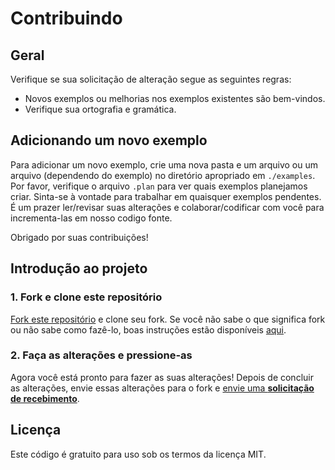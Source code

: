 # Contribuindo

## Geral

Verifique se sua solicitação de alteração segue as seguintes regras:

* Novos exemplos ou melhorias nos exemplos existentes são bem-vindos.
* Verifique sua ortografia e gramática.

## Adicionando um novo exemplo

Para adicionar um novo exemplo, crie uma nova pasta e um arquivo ou um arquivo (dependendo do exemplo) no diretório apropriado em `./examples`. Por favor, verifique o arquivo `.plan` para ver quais exemplos planejamos criar. Sinta-se à vontade para trabalhar em quaisquer exemplos pendentes. É um prazer ler/revisar suas alterações e colaborar/codificar com você para incrementa-las em nosso codigo fonte.

Obrigado por suas contribuições!

## Introdução ao projeto

### 1. Fork e clone este repositório

[Fork este repositório](https://github.com/v-community/v_by_example/fork) e clone seu fork. Se você não sabe o que significa fork ou não sabe como fazê-lo, boas instruções estão disponíveis [aqui](https://help.github.com/articles/fork-a-repo/).

### 2. Faça as alterações e pressione-as

Agora você está pronto para fazer as suas alterações! Depois de concluir as alterações, envie essas alterações para o fork e [envie uma **solicitação de recebimento**](https://help.github.com/articles/using-pull-requests/).

## Licença

Este código é gratuito para uso sob os termos da licença MIT.
